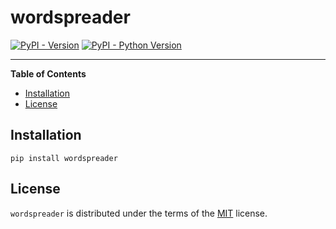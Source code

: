 # wordspreader

[![PyPI - Version](https://img.shields.io/pypi/v/wordspreader.svg)](https://pypi.org/project/wordspreader)
[![PyPI - Python Version](https://img.shields.io/pypi/pyversions/wordspreader.svg)](https://pypi.org/project/wordspreader)

-----

**Table of Contents**

- [Installation](#installation)
- [License](#license)

## Installation

```console
pip install wordspreader
```

## License

`wordspreader` is distributed under the terms of the [MIT](https://spdx.org/licenses/MIT.html) license.
